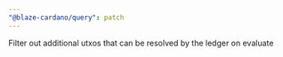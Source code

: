 ```yaml
---
"@blaze-cardano/query": patch
---
```


Filter out additional utxos that can be resolved by the ledger on evaluate
